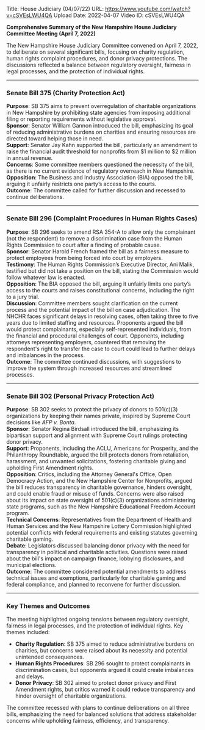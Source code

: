 Title: House Judiciary (04/07/22)
URL: https://www.youtube.com/watch?v=cSVEsLWU4QA
Upload Date: 2022-04-07
Video ID: cSVEsLWU4QA

**Comprehensive Summary of the New Hampshire House Judiciary Committee Meeting (April 7, 2022)**

The New Hampshire House Judiciary Committee convened on April 7, 2022, to deliberate on several significant bills, focusing on charity regulation, human rights complaint procedures, and donor privacy protections. The discussions reflected a balance between regulatory oversight, fairness in legal processes, and the protection of individual rights.

---

### **Senate Bill 375 (Charity Protection Act)**  
**Purpose**: SB 375 aims to prevent overregulation of charitable organizations in New Hampshire by prohibiting state agencies from imposing additional filing or reporting requirements without legislative approval.  
**Sponsor**: Senator William Gannon introduced the bill, emphasizing its goal of reducing administrative burdens on charities and ensuring resources are directed toward helping those in need.  
**Support**: Senator Jay Kahn supported the bill, particularly an amendment to raise the financial audit threshold for nonprofits from $1 million to $2 million in annual revenue.  
**Concerns**: Some committee members questioned the necessity of the bill, as there is no current evidence of regulatory overreach in New Hampshire.  
**Opposition**: The Business and Industry Association (BIA) opposed the bill, arguing it unfairly restricts one party’s access to the courts.  
**Outcome**: The committee called for further discussion and recessed to continue deliberations.

---

### **Senate Bill 296 (Complaint Procedures in Human Rights Cases)**  
**Purpose**: SB 296 seeks to amend RSA 354-A to allow only the complainant (not the respondent) to remove a discrimination case from the Human Rights Commission to court after a finding of probable cause.  
**Sponsor**: Senator Harold French framed the bill as a fairness measure to protect employees from being forced into court by employers.  
**Testimony**: The Human Rights Commission’s Executive Director, Ani Malik, testified but did not take a position on the bill, stating the Commission would follow whatever law is enacted.  
**Opposition**: The BIA opposed the bill, arguing it unfairly limits one party’s access to the courts and raises constitutional concerns, including the right to a jury trial.  
**Discussion**: Committee members sought clarification on the current process and the potential impact of the bill on case adjudication. The NHCHR faces significant delays in resolving cases, often taking three to five years due to limited staffing and resources. Proponents argued the bill would protect complainants, especially self-represented individuals, from the financial and procedural challenges of court. Opponents, including attorneys representing employers, countered that removing the respondent's right to transfer the case to court could lead to further delays and imbalances in the process.  
**Outcome**: The committee continued discussions, with suggestions to improve the system through increased resources and streamlined processes.

---

### **Senate Bill 302 (Personal Privacy Protection Act)**  
**Purpose**: SB 302 seeks to protect the privacy of donors to 501(c)(3) organizations by keeping their names private, inspired by Supreme Court decisions like *AFP v. Bonta*.  
**Sponsor**: Senator Regina Birdsall introduced the bill, emphasizing its bipartisan support and alignment with Supreme Court rulings protecting donor privacy.  
**Support**: Proponents, including the ACLU, Americans for Prosperity, and the Philanthropy Roundtable, argued the bill protects donors from retaliation, harassment, and unwanted solicitations, fostering charitable giving and upholding First Amendment rights.  
**Opposition**: Critics, including the Attorney General's Office, Open Democracy Action, and the New Hampshire Center for Nonprofits, argued the bill reduces transparency in charitable governance, hinders oversight, and could enable fraud or misuse of funds. Concerns were also raised about its impact on state oversight of 501(c)(3) organizations administering state programs, such as the New Hampshire Educational Freedom Account program.  
**Technical Concerns**: Representatives from the Department of Health and Human Services and the New Hampshire Lottery Commission highlighted potential conflicts with federal requirements and existing statutes governing charitable gaming.  
**Debate**: Legislators discussed balancing donor privacy with the need for transparency in political and charitable activities. Questions were raised about the bill's impact on campaign finance, lobbying disclosures, and municipal elections.  
**Outcome**: The committee considered potential amendments to address technical issues and exemptions, particularly for charitable gaming and federal compliance, and planned to reconvene for further discussion.

---

### **Key Themes and Outcomes**  
The meeting highlighted ongoing tensions between regulatory oversight, fairness in legal processes, and the protection of individual rights. Key themes included:  
- **Charity Regulation**: SB 375 aimed to reduce administrative burdens on charities, but concerns were raised about its necessity and potential unintended consequences.  
- **Human Rights Procedures**: SB 296 sought to protect complainants in discrimination cases, but opponents argued it could create imbalances and delays.  
- **Donor Privacy**: SB 302 aimed to protect donor privacy and First Amendment rights, but critics warned it could reduce transparency and hinder oversight of charitable organizations.  

The committee recessed with plans to continue deliberations on all three bills, emphasizing the need for balanced solutions that address stakeholder concerns while upholding fairness, efficiency, and transparency.